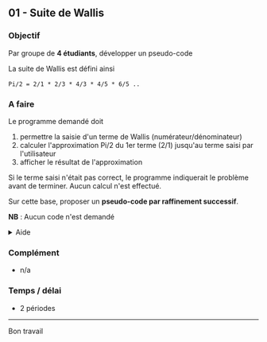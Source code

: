 ## 01 - Suite de Wallis

### Objectif
Par groupe de **4 étudiants**, développer un pseudo-code

La suite de Wallis est défini ainsi

	Pi/2 = 2/1 * 2/3 * 4/3 * 4/5 * 6/5 ..

### A faire
Le programme demandé doit

1. permettre la saisie d'un terme de Wallis (numérateur/dénominateur)
2. calculer l'approximation Pi/2 du 1er terme (2/1) jusqu'au terme saisi par l'utilisateur
3. afficher le résultat de l'approximation

Si le terme saisi n'était pas correct, le programme indiquerait le problème avant de terminer. Aucun calcul n'est effectué.

Sur cette base, proposer un **pseudo-code par raffinement successif**.

**NB** : Aucun code n'est demandé


<Details>
<Summary>Aide</Summary>

Une première approche peut être de le développer sur Excel pour bien comprendre le mécanisme.

![](images/Wallis.png)
Le premier niveau pourrait être

```
	1. message à l'utilisateur
	2. saisie du terme de Wallis
	3. si le terme saisi est correct
		1. calculer l'approximation de Wallis
		2. Afficher le résultat
	4. sinon
		1. affiche un message d'erreur
	5. afficher un message de fin
```
</Details>

### Complément
- n/a


### Temps / délai
- 2 périodes

---
Bon travail

